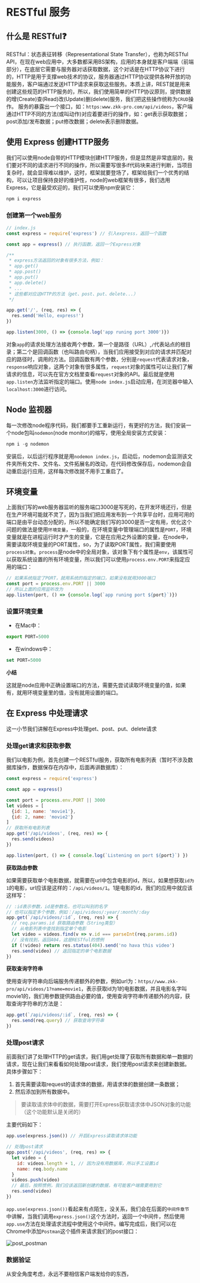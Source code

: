 # RESTful 服务

## 什么是 RESTful❓
RESTful：状态表征转移（Representational State Transfer），也称为RESTful API，在现在web应用中，大多数都采用BS架构，应用的本身就是客户端端（前端部分），在底层它需要与服务器对话获取数据，这个对话是在HTTP协议下进行的，HTTP是用于支撑web技术的协议，服务器通过HTTP协议提供各种开放的功能服务，客户端通过发送HTTP请求来获取这些服务。本质上讲，REST就是用来创建这些规范的HTTP服务的，所以，我们使用简单的HTTP协议原则，提供数据的增(Create)查(Read)改(Update)删(delete)服务，我们把这些操作统称为`CRUD`操作。
服务的暴露出一个接口，如：`https:www.zkk-pro.com/api/videos`，客户端通过HTTP不同的方法(或叫动作)对应着要进行的操作，如：get表示获取数据；post添加/发布数据；put修改数据；delete表示删除数据。

## 使用 Express 创建HTTP服务

我们可以使用node自带的HTTP模块创建HTTP服务，但是显然是非常底层的，我们要对不同的请求进行不同的操作，所以需要写很多if代码块来进行判断，当项目复杂时，就会显得难以维护，这时，框架就要登场了，框架给我们一个优秀的结构，可以让项目保持良好的维护性，node的web框架有很多，我们选用Express，它是最受欢迎的，我们可以使用npm安装它：

```javascript
npm i express
```

### 创建第一个web服务

```javascript
// index.js
const express = require('express') // 引入express，返回一个函数

const app = express() // 执行函数，返回一个Express对象

/**
 * express方法返回的对象有很多方法，例如：
 * app.get()
 * app.post()
 * app.put()
 * app.delete()
 * ...
 * 这些都对应这HTTP的方法（get、post、put、delete...）
 */

app.get('/', (req, res) => {
  res.send('Hello, express!')
})

app.listen(3000, () => {console.log('app runing port 3000')})
```
对象`app`的请求处理方法接收两个参数，第一个是路径（URL）,`/`代表站点的根目录；第二个是回调函数（也叫路由句柄），当我们应用接受到对应的请求并匹配对应的路径时，调用的方法。回调函数有两个参数，分别是`request`代表请求对象，`response`响应对象，这两个对象有很多属性，`request`对象的属性可以让我们了解请求的信息，可以先在官方文档里查看`request`对象的API。最后就是使用`app.listen`方法监听指定的端口。使用`node index.js`启动应用，在浏览器中输入`localhost:3000`进行访问。

## Node 监视器
每一次修改node程序代码，我们都要手工重新运行，有更好的方法，我们安装一个node包叫`nodemon`(node monitor)的缩写，使用全局安装方式安装：

```javascript
npm i -g nodemon
```

安装后，以后运行程序就是用`nodemon index.js`，启动后，nodemon会监测该文件夹所有文件、文件名、文件拓展名的改动，在代码修改保存后，nodemon会自动重启运行应用，这样每次修改就不用手工重启了。

## 环境变量
上面我们写的web服务器监听的服务端口3000是写死的，在开发环境还行，但是在生产环境可能就不灵了，因为当我们把应用发布到一个共享平台时，应用可用的端口是由平台动态分配的，所以不能确定我们写的3000是否一定有用，优化这个问题的做法是使用`环境变量`，一般的，在环境变量中管理端口的属性是`PORT`，环境变量就是在进程运行时才产生的变量，它是在应用之外设置的变量，在node中，需要读取环境变量的PORT属性，so，为了读取PORT属性，我们需要使用`process对象`。`process`是node中的全局对象，该对象下有个属性是`env`，该属性可以获取系统设置的所有环境变量，所以我们可以使用`process.env.PORT`来指定应用的端口：

```javascript
// 如果系统指定了PORT，就用系统的指定的端口，如果没有就用3000端口
const port = process.env.PORT || 3000
// 所以上面的应用监听改为
app.listen(port, () => {console.log(`app runing port ${port}`)})
```

### 设置环境变量
- 在Mac中：
```javascript
export PORT=5000
```
- 在windows中：
```javascript
set PORT=5000
```

**小结**

这就是node应用中正确设置端口的方法，需要先尝试读取环境变量的值，如果有，就用环境变量里的值，没有就用设置的端口。

## 在 Express 中处理请求

这一小节我们讲解在Express中处理get、post、put、delete请求

### 处理get请求和获取参数

我们以电影为例，首先创建一个RESTful服务，获取所有电影列表（暂时不涉及数据库操作，数据保存在内存中，后面再讲数据库）：

```javascript
const express = require('express')

const app = express()

const port = process.env.PORT || 3000
let videos = [
  {id: 1, name: 'movie1'},
  {id: 2, name: 'movie2'}
]
// 获取所有电影列表
app.get('/api/videos', (req, res) => {
  res.send(videos)
})

app.listen(port, () => { console.log(`Listening on port ${port}`) })
```
**获取路由参数**

如果需要获取单个电影数据，就需要在url中包含电影的id，所以，如果想获取`id为1`的电影，url应该是这样的：`/api/videos/1`。1是电影的id，我们的应用中就应该这样写：

```javascript
// :id表示参数，id是参数名，也可以叫别的名字
// 也可以指定多个参数，例如：/api/videos/:year/:month/:day
app.get(`/api/videos/:id`, (req, res) => {
  // req.params.id 获取路由参数（String类型）
  // 从电影列表中查找到指定单个电影
  let video = videos.find(v => v.id === parseInt(req.params.id))
  // 没有找到，返回404，这是RESTful的惯例
  if (!video) return res.status(404).send('no hava this video')
  res.send(video) // 返回指定的单个电影数据
})
```

**获取查询字符串**

使用查询字符串向后端服务传递额外的参数，例如url为：`https//www.zkk-pro/api/videos/1?name=movie1`，表示获取id为1的电影数据，并且电影名字叫movie1的，我们用参数提供路由必要的值，使用查询字符串传递额外的内容，获取查询字符串的方法是：

```javascript
app.get(`/api/videos/:id`, (req, res) => {
  res.send(req.query) // 获取查询字符串
})
```

### 处理post请求
前面我们讲了处理HTTP的get请求，我们用get处理了获取所有数据和单一数据的请求，现在让我们来看看如何处理post请求，我们使用post请求来创建新数据。具体步骤如下：

1. 首先需要读取request的请求体的数据，用请求体的数据创建一条数据；
2. 然后添加到所有数据中。

> 要读取请求体中的数据，需要打开Express获取请求体中JSON对象的功能（这个功能默认是关闭的）

主要代码如下：

```javascript
app.use(express.json()) // 开启Express读取请求体功能

// 处理post请求
app.post('/api/videos', (req, res) => {
  let video = {
    id: videos.length + 1, // 因为没有用数据库，所以手工设置id
    name: req.body.name
  }
  videos.push(video)
  // 最后，按照惯例，我们应该返回新创建的数据，有可能客户端需要用到它
  res.send(video)
})
```

`app.use(express.json())`看起来有点陌生，没关系，我们会在后面的`中间件章节`中讲解，当我们调用`express.json()`这个方法时，返回一个中间件，然后使用`app.use`方法在处理请求流程中使用这个中间件。编写完成后，我们可以在Chrome中添加`Postman`这个插件来请求我们的post接口：

![post_postman](https://github.com/zkk-pro/all-round-node/blob/master/assets/post_postman.jpg?raw=true)

### 数据验证
从安全角度考虑，永远不要相信客户端发给你的东西，